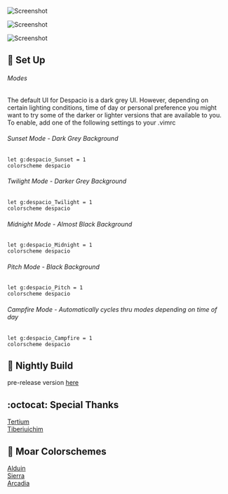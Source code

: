 ![Screenshot](https://user-images.githubusercontent.com/11221489/32343246-10d46178-bfc0-11e7-853f-b0a9aee4f0d9.png)

![Screenshot](https://user-images.githubusercontent.com/11221489/31866186-9c155ca8-b730-11e7-9ecf-bf6f5b530900.png)

![Screenshot](https://user-images.githubusercontent.com/11221489/31866192-a21ca750-b730-11e7-95e3-1d41a9c57e05.png)

:space_invader: Set Up
------

###### Modes 
The default UI for Despacio is a dark grey UI. However, depending on certain lighting conditions, time of day or personal preference you might want to try some of the darker or lighter versions that are available to you. To enable, add one of the following settings to your .vimrc 

###### Sunset Mode - Dark Grey Background
```VimL
let g:despacio_Sunset = 1
colorscheme despacio 
```

###### Twilight Mode - Darker Grey Background
```VimL
let g:despacio_Twilight = 1
colorscheme despacio 
```

###### Midnight Mode - Almost Black Background
```VimL
let g:despacio_Midnight = 1
colorscheme despacio 
```

###### Pitch Mode - Black Background
```VimL
let g:despacio_Pitch = 1
colorscheme despacio 
```

######  Campfire Mode - Automatically cycles thru modes depending on time of day
```VimL
let g:despacio_Campfire = 1
colorscheme despacio 
```

:crescent_moon: Nightly Build
----------------------------
pre-release version [here](https://github.com/AlessandroYorba/Despacio/tree/nightly)

:octocat: Special Thanks
-----------------
[Tertium](https://github.com/tertium)<br>
[Tiberiuichim](https://github.com/tiberiuichim)<br>

:octopus: Moar Colorschemes
-------
[Alduin](https://github.com/AlessandroYorba/Alduin)<br>
[Sierra](https://github.com/AlessandroYorba/Sierra)<br>
[Arcadia](https://github.com/AlessandroYorba/Arcadia)<br>
